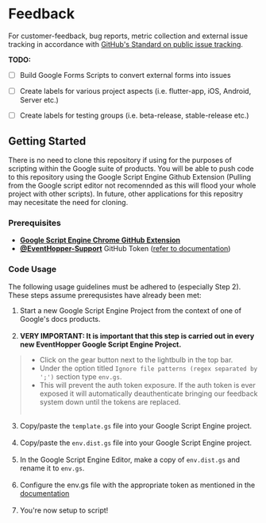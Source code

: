 # Feedback
For customer-feedback, bug reports, metric collection and external issue tracking in accordance with [GitHub's Standard on public issue tracking](https://docs.github.com/en/github/creating-cloning-and-archiving-repositories/creating-an-issues-only-repository).

**TODO:**

- [ ] Build Google Forms Scripts to convert external forms into issues
- [ ] Create labels for various project aspects (i.e. flutter-app, iOS, Android, Server etc.)
- [ ] Create labels for testing groups (i.e. beta-release, stable-release etc.)


## Getting Started

There is no need to clone this repository if using for the purposes of scripting within the Google suite of products. You will be able to push code to this repository using the Google Script Engine Github Extension (Pulling from the Google script editor not recomennded as this will flood your whole project with other scripts). In future, other applications for this repositry may necesitate the need for cloning.

### Prerequisites

- [**Google Script Engine Chrome GitHub Extension**](https://chrome.google.com/webstore/detail/google-apps-script-github/lfjcgcmkmjjlieihflfhjopckgpelofo/related?hl=en)
- [**@EventHopper-Support**](https://github.com/eventhopper-support) GitHub Token ([refer to documentation](https://docs.google.com/document/d/1zYid1Ei8TIXN1NPlI_dxAUcbUdDYtzD9XH4cNu6cb-k/edit#))

### Code Usage

The following usage guidelines must be adhered to (especially Step 2).<br> These steps assume prerequsistes have already been met:

1. Start a new Google Script Engine Project from the context of one of Google's docs products.<br><br>
2. **VERY IMPORTANT: It is important that this step is carried out in every new EventHopper Google Script Engine Project.**<br> 
>  - Click on the gear button next to the lightbulb in the top bar. 
>  - Under the option titled `Ignore file patterns (regex separated by ';')` section type `env.gs`. 
>  - This will prevent the auth token exposure. If the auth token is ever exposed it will automatically deauthenticate bringing our feedback system down until the tokens are replaced.
<br><br>
3. Copy/paste the `template.gs` file into your Google Script Engine project.<br><br>
4. Copy/paste the `env.dist.gs` file into your Google Script Engine project.<br><br>
5. In the Google Script Engine Editor, make a copy of `env.dist.gs` and rename it to `env.gs`.<br><br>
6. Configure the env.gs file with the appropriate token as mentioned in the [documentation](https://docs.google.com/document/d/1zYid1Ei8TIXN1NPlI_dxAUcbUdDYtzD9XH4cNu6cb-k/edit#)<br><br>
7. You're now setup to script!
